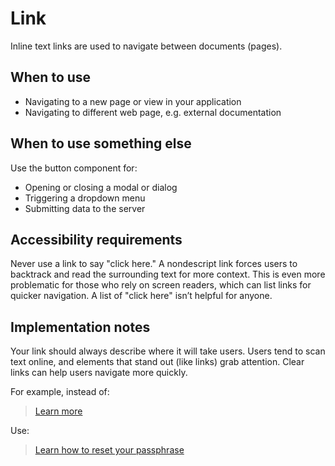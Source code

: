 # Link

Inline text links are used to navigate between documents (pages).

## When to use

- Navigating to a new page or view in your application
- Navigating to different web page, e.g. external documentation

## When to use something else

Use the button component for:
- Opening or closing a modal or dialog
- Triggering a dropdown menu
- Submitting data to the server

## Accessibility requirements

Never use a link to say "click here." A nondescript link forces users to backtrack and read the surrounding text for more context. This is even more problematic for those who rely on screen readers, which can list links for quicker navigation. A list of "click here" isn’t helpful for anyone.

## Implementation notes

Your link should always describe where it will take users. Users tend to scan text online, and elements that stand out (like links) grab attention. Clear links can help users navigate more quickly.

For example, instead of:

> [Learn more](#)

Use:

> [Learn how to reset your passphrase](#)